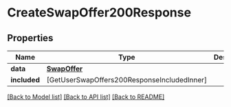 # CreateSwapOffer200Response

## Properties
Name | Type | Description | Notes
------------ | ------------- | ------------- | -------------
**data** | [**SwapOffer**](SwapOffer.md) |  | 
**included** | [GetUserSwapOffers200ResponseIncludedInner] |  | 

[[Back to Model list]](../README.md#documentation-for-models) [[Back to API list]](../README.md#documentation-for-api-endpoints) [[Back to README]](../README.md)


